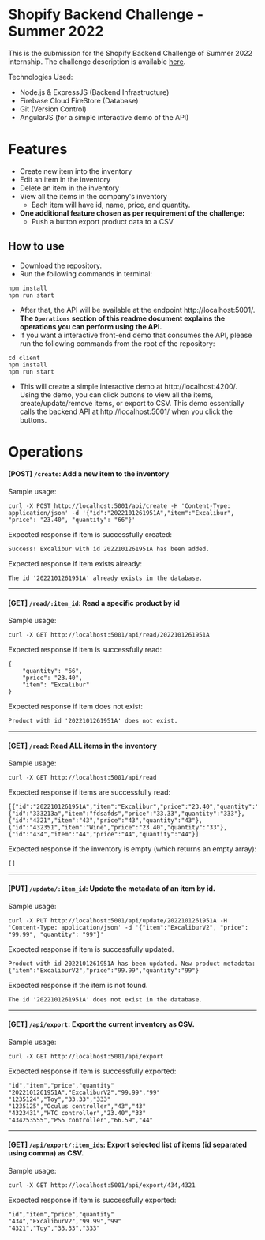 # Shopify Backend Challenge - Summer 2022

This is the submission for the Shopify Backend Challenge of Summer 2022 internship. The challenge description is available [here](https://docs.google.com/document/d/1z9LZ_kZBUbg-O2MhZVVSqTmvDko5IJWHtuFmIu_Xg1A/edit).

Technologies Used:
- Node.js & ExpressJS (Backend Infrastructure)
- Firebase Cloud FireStore (Database)
- Git (Version Control)
- AngularJS (for a simple interactive demo of the API)

# Features

- Create new item into the inventory
- Edit an item in the inventory
- Delete an item in the inventory
- View all the items in the company's inventory
    - Each item will have id, name, price, and quantity.
- **One additional feature chosen as per requirement of the challenge:**
    - Push a button export product data to a CSV 
    
## How to use


- Download the repository.
- Run the following commands in terminal:
```
npm install
npm run start
```
- After that, the API will be available at the endpoint http://localhost:5001/. **The `Operations` section of this readme document explains the operations you can perform using the API.**
- If you want a interactive front-end demo that consumes the API, please run the following commands from the root of the repository:
```
cd client
npm install
npm run start
```
- This will create a simple interactive demo at http://localhost:4200/. Using the demo, you can click buttons to view all the items, create/update/remove items, or export to CSV. This demo essentially calls the backend API at http://localhost:5001/ when you click the buttons.

# Operations

#### [POST] `/create`: Add a new item to the inventory
Sample usage:
  ```
curl -X POST http://localhost:5001/api/create -H 'Content-Type: application/json' -d '{"id":"2022101261951A","item":"Excalibur", "price": "23.40", "quantity": "66"}'
  ```
Expected response if item is successfully created:
```
Success! Excalibur with id 2022101261951A has been added.
```
Expected response if item exists already:
```
The id '2022101261951A' already exists in the database.
```
----------------------------
#### [GET] `/read/:item_id`: Read a specific product by id
Sample usage:
  ```
curl -X GET http://localhost:5001/api/read/2022101261951A
  ```
Expected response if item is successfully read:
```
{
    "quantity": "66",
    "price": "23.40",
    "item": "Excalibur"
}
```
Expected response if item does not exist:
```
Product with id '2022101261951A' does not exist.
```
----------------------------
#### [GET] `/read`: Read ALL items in the inventory
Sample usage:
  ```
curl -X GET http://localhost:5001/api/read
  ```
Expected response if items are successfully read:
```
[{"id":"2022101261951A","item":"Excalibur","price":"23.40","quantity":"66"},{"id":"333213a","item":"fdsafds","price":"33.33","quantity":"333"},{"id":"4321","item":"43","price":"43","quantity":"43"},{"id":"432351","item":"Wine","price":"23.40","quantity":"33"},{"id":"434","item":"44","price":"44","quantity":"44"}]
```
Expected response if the inventory is empty (which returns an empty array):
```
[]
```
----------------------------
#### [PUT] `/update/:item_id`: Update the metadata of an item by id.
Sample usage:
  ```
curl -X PUT http://localhost:5001/api/update/2022101261951A -H 'Content-Type: application/json' -d '{"item":"ExcaliburV2", "price": "99.99", "quantity": "99"}'
  ```
Expected response if item is successfully updated.
```
Product with id 2022101261951A has been updated. New product metadata: {"item":"ExcaliburV2","price":"99.99","quantity":"99"}
```
Expected response if the item is not found.
```
The id '2022101261951A' does not exist in the database.
```
----------------------------
#### [GET] `/api/export`: Export the current inventory as CSV.
Sample usage:
  ```
curl -X GET http://localhost:5001/api/export
  ```

Expected response if item is successfully exported:
  ```
  "id","item","price","quantity"
"2022101261951A","ExcaliburV2","99.99","99"
"1235124","Toy","33.33","333"
"1235125","Oculus controller","43","43"
"4323431","HTC controller","23.40","33"
"434253555","PS5 controller","66.59","44"
  ```

----------------------------
#### [GET] `/api/export/:item_ids`: Export selected list of items (id separated using comma) as CSV.
Sample usage:
  ```
curl -X GET http://localhost:5001/api/export/434,4321
  ```

Expected response if item is successfully exported:
  ```
  "id","item","price","quantity"
"434","ExcaliburV2","99.99","99"
"4321","Toy","33.33","333"
  ```
